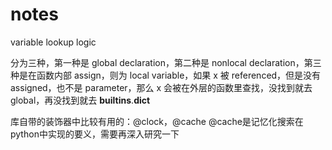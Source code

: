 # notes

variable lookup logic

分为三种，第一种是 global declaration，第二种是 nonlocal declaration，第三种是在函数内部 assign，则为 local variable，如果 x 被 referenced，但是没有assigned，也不是 parameter，那么 x 会被在外层的函数里查找，没找到就去global，再没找到就去 __builtins__.__dict__ 

库自带的装饰器中比较有用的：@clock，@cache @cache是记忆化搜索在python中实现的要义，需要再深入研究一下